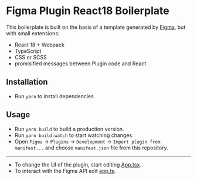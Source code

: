 # Figma Plugin React18 Boilerplate

This boilerplate is built on the basis of a template generated by [Figma](https://www.figma.com/plugin-docs/setup/), but with small extensions:
* React 18 + Webpack
* TypeScript
* CSS or SCSS
* promisified messages between Plugin code and React

## Installation
* Run `yarn` to install dependencies. 

## Usage
* Run `yarn build` to build a production version.
* Run `yarn build:watch` to start watching changes.
* Open `Figma` -> `Plugins` -> `Development` -> `Import plugin from manifest...` and choose `manifest.json` file from this repository.
---
* To change the UI of the plugin, start editing [App.tsx](src/client/components/App.tsx).  
* To interact with the Figma API edit [app.ts](src/app/app.ts).

